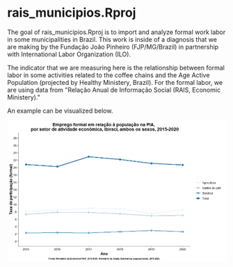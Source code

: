 
# rais_municipios.Rproj

<!-- badges: start -->
<!-- badges: end -->

The goal of rais_municipios.Rproj is to import and analyze formal work labor in some municipalities in Brazil. This work is inside of a diagnosis that we are making by the Fundação João Pinheiro (FJP/MG/Brazil) in partnership with International Labor Organization (ILO).

The indicator that we are measuring here is the relationship between formal labor in some activities related to the coffee chains and the Age Active Population (projected by Healthy Ministery, Brazil). For the formal labor, we are using data from "Relação Anual de Informação Social (RAIS, Economic Ministery)."

An example can be visualized below.

![](outputs/taxas_ambos_sexos.jpeg)
